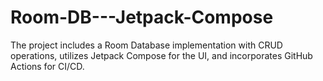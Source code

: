 # Room-DB---Jetpack-Compose
The project includes a Room Database implementation with CRUD operations, utilizes Jetpack Compose for the UI, and incorporates GitHub Actions for CI/CD.
